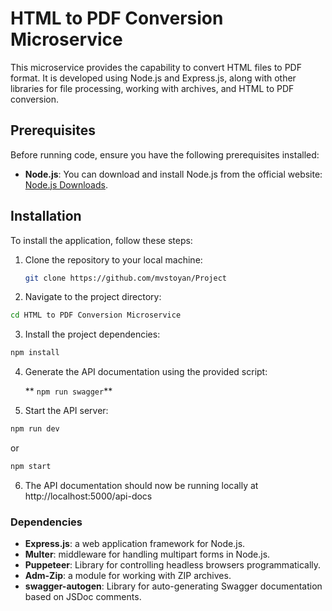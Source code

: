 # HTML to PDF Conversion Microservice

This microservice provides the capability to convert HTML files to PDF format. It is developed using Node.js and Express.js, along with other libraries for file processing, working with archives, and HTML to PDF conversion.

## Prerequisites

Before running code, ensure you have the following prerequisites installed:

- **Node.js**: You can download and install Node.js from the official website: [Node.js Downloads](https://nodejs.org/en/download/).

## Installation

To install the application, follow these steps:

1. Clone the repository to your local machine:

   ```bash
   git clone https://github.com/mvstoyan/Project
   ```

2. Navigate to the project directory:

```bash
cd HTML to PDF Conversion Microservice
```

3. Install the project dependencies:

```bash
npm install
```

4. Generate the API documentation using the provided script:

   ** `npm run swagger`**

5. Start the API server:

```bash
npm run dev
```
or 
```bash
npm start
```

6. The API documentation should now be running locally at http://localhost:5000/api-docs

### Dependencies
- **Express.js**:  a web application framework for Node.js.
- **Multer**: middleware for handling multipart forms in Node.js.
- **Puppeteer**: Library for controlling headless browsers programmatically.
- **Adm-Zip**: a module for working with ZIP archives.
- **swagger-autogen**: Library for auto-generating Swagger documentation based on JSDoc comments.

<!-- ## Live Demo

You can explore a live demo of the HTML to PDF Conversion Microservice hosted on Render.com:

- **Backend - Swagger-documentation:** [linkRender](linkRender) -->
